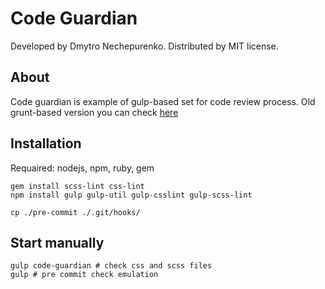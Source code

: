 # Code Guardian
Developed by Dmytro Nechepurenko. Distributed by MIT license.

## About
Code guardian is example of gulp-based set for code review process.
Old grunt-based version you can check [here](https://github.com/dimanech/code-guardian/tree/grunt)

## Installation
Requaired: nodejs, npm, ruby, gem

	gem install scss-lint css-lint
	npm install gulp gulp-util gulp-csslint gulp-scss-lint

	cp ./pre-commit ./.git/hooks/

## Start manually
	gulp code-guardian # check css and scss files
	gulp # pre commit check emulation